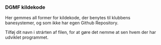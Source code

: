 ### DGMF kildekode
Her gemmes all former for kildekode, der benytes til klubbens banesystemer, og som ikke har egen Github Repository.

Tilføj dit navn i strárten af filen, for at gøre det nemme at sen hvem der har udviklet programmet.

